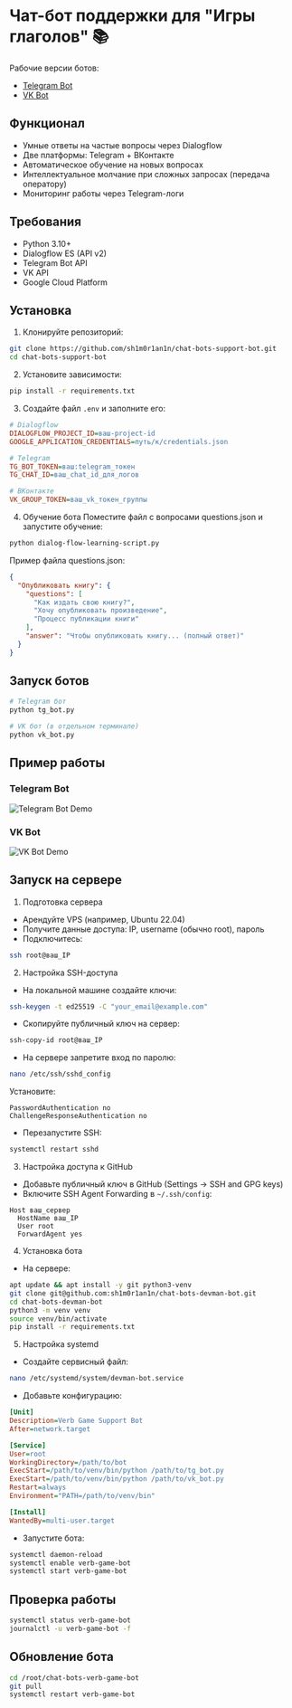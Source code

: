 # Чат-бот поддержки для "Игры глаголов" 📚

Рабочие версии ботов:
- [Telegram Bot](https://t.me/Verb_Game_Assistant_Bot)
- [VK Bot](https://vk.com/club231412959)

## Функционал

- Умные ответы на частые вопросы через Dialogflow
- Две платформы: Telegram + ВКонтакте
- Автоматическое обучение на новых вопросах
- Интеллектуальное молчание при сложных запросах (передача оператору)
- Мониторинг работы через Telegram-логи

## Требования

- Python 3.10+
- Dialogflow ES (API v2)
- Telegram Bot API
- VK API
- Google Cloud Platform

## Установка

1. Клонируйте репозиторий:
```bash
git clone https://github.com/sh1m0r1an1n/chat-bots-support-bot.git
cd chat-bots-support-bot
```

2. Установите зависимости:
```bash
pip install -r requirements.txt
```

3. Создайте файл `.env` и заполните его:
```ini
# Dialogflow
DIALOGFLOW_PROJECT_ID=ваш-project-id
GOOGLE_APPLICATION_CREDENTIALS=путь/к/credentials.json

# Telegram
TG_BOT_TOKEN=ваш:telegram_токен
TG_CHAT_ID=ваш_chat_id_для_логов

# ВКонтакте 
VK_GROUP_TOKEN=ваш_vk_токен_группы
```

4. Обучение бота
Поместите файл с вопросами questions.json и запустите обучение:
```bash
python dialog-flow-learning-script.py
```
Пример файла questions.json:
```json
{
  "Опубликовать книгу": {
    "questions": [
      "Как издать свою книгу?",
      "Хочу опубликовать произведение",
      "Процесс публикации книги"
    ],
    "answer": "Чтобы опубликовать книгу... (полный ответ)"
  }
}
```

## Запуск ботов
```bash
# Telegram бот
python tg_bot.py

# VK бот (в отдельном терминале)
python vk_bot.py
```

## Пример работы

### Telegram Bot
![Telegram Bot Demo](media/demo_tg_bot.gif)

### VK Bot
![VK Bot Demo](media/demo_vk_bot.gif)

## Запуск на сервере

1. Подготовка сервера
- Арендуйте VPS (например, Ubuntu 22.04)
- Получите данные доступа: IP, username (обычно root), пароль
- Подключитесь:
```bash
ssh root@ваш_IP
```

2. Настройка SSH-доступа
- На локальной машине создайте ключи:
```bash
ssh-keygen -t ed25519 -C "your_email@example.com"
``` 
- Скопируйте публичный ключ на сервер:
```bash
ssh-copy-id root@ваш_IP
``` 
- На сервере запретите вход по паролю:
```bash
nano /etc/ssh/sshd_config
``` 
Установите:
```text
PasswordAuthentication no
ChallengeResponseAuthentication no
``` 
- Перезапустите SSH:
```bash
systemctl restart sshd
``` 

3. Настройка доступа к GitHub
- Добавьте публичный ключ в GitHub (Settings → SSH and GPG keys)
- Включите SSH Agent Forwarding в `~/.ssh/config`:
```text
Host ваш_сервер
  HostName ваш_IP
  User root
  ForwardAgent yes
``` 

4. Установка бота
- На сервере:
```bash
apt update && apt install -y git python3-venv
git clone git@github.com:sh1m0r1an1n/chat-bots-devman-bot.git
cd chat-bots-devman-bot
python3 -m venv venv
source venv/bin/activate
pip install -r requirements.txt
``` 

5. Настройка systemd
- Создайте сервисный файл:
```bash
nano /etc/systemd/system/devman-bot.service
``` 
- Добавьте конфигурацию:
```ini
[Unit]
Description=Verb Game Support Bot
After=network.target

[Service]
User=root
WorkingDirectory=/path/to/bot
ExecStart=/path/to/venv/bin/python /path/to/tg_bot.py
ExecStart=/path/to/venv/bin/python /path/to/vk_bot.py
Restart=always
Environment="PATH=/path/to/venv/bin"

[Install]
WantedBy=multi-user.target
```
- Запустите бота:
```bash
systemctl daemon-reload
systemctl enable verb-game-bot
systemctl start verb-game-bot
``` 

## Проверка работы

```bash
systemctl status verb-game-bot
journalctl -u verb-game-bot -f
``` 

## Обновление бота

```bash
cd /root/chat-bots-verb-game-bot
git pull
systemctl restart verb-game-bot
``` 